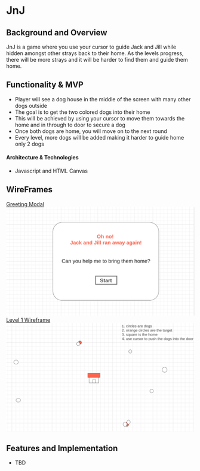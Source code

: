 # JnJ

## Background and Overview

JnJ is a game where you use your cursor to guide Jack and Jill while hidden amongst other strays back to their home. As the levels progress, there will be more strays and it will be harder to find them and guide them home.

## Functionality & MVP

   - Player will see a dog house in the middle of the screen with many other dogs outside
   - The goal is to get the two colored dogs into their home
   - This will be achieved by using your cursor to move them towards the home and in through to door to secure a dog
   - Once both dogs are home, you will move on to the next round
   - Every level, more dogs will be added making it harder to guide home only 2 dogs

#### Architecture & Technologies
   - Javascript and HTML Canvas

## WireFrames
[Greeting Modal](https://wireframe.cc/LUjo92)
<img src="./src/images/greeting-page.png" alt="greeting-modal"/>
[Level 1 Wireframe](https://wireframe.cc/8UGtUw)
<img src="./src/images/level1-wireframe.png" alt="jnj-level1-wireframe"/>

## Features and Implementation
   - TBD
